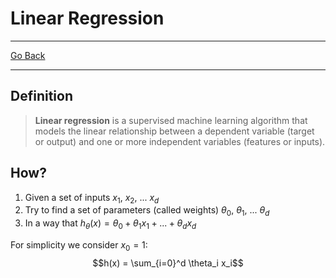 # Linear Regression
---
[Go Back](UNIOVI/3S2_IntSys/README.md)

---
## Definition

> **Linear regression** is a supervised machine learning algorithm that models the linear relationship between a dependent variable (target or output) and one or more independent variables (features or inputs).

## How?

1. Given a set of inputs $x_1$, $x_2$, ... $x_d$
2. Try to find a set of parameters (called weights) $\theta_0$, $\theta_1$, ... $\theta_d$ 
3. In a way that $h_\theta(x) = \theta_0 + \theta_1 x_1 + ... + \theta_d x_d$

For simplicity we consider $x_0 = 1$:
$$h(x) = \sum_{i=0}^d \theta_i x_i$$